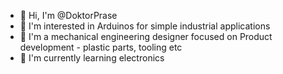 - 👋 Hi, I'm @DoktorPrase
- 👀 I'm interested in Arduinos for simple industrial applications
- 🦕 I'm a mechanical engineering designer focused on Product development - plastic parts, tooling etc
- 🌱 I'm currently learning electronics

<!---
DoktorPrase/DoktorPrase is a ✨ special ✨ repository because its `README.md` (this file) appears on your GitHub profile.
You can click the Preview link to take a look at your changes.
--->
